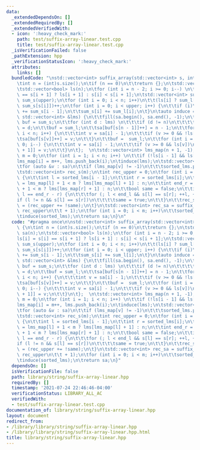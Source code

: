 ```yaml
---
data:
  _extendedDependsOn: []
  _extendedRequiredBy: []
  _extendedVerifiedWith:
  - icon: ':heavy_check_mark:'
    path: test/suffix-array-linear.test.cpp
    title: test/suffix-array-linear.test.cpp
  _isVerificationFailed: false
  _pathExtension: hpp
  _verificationStatusIcon: ':heavy_check_mark:'
  attributes:
    links: []
  bundledCode: "\nstd::vector<int> suffix_array(std::vector<int> s, int upper) {\n\
    \tint n = (int)s.size();\n\tif (n == 0)\n\t\treturn {};\n\tstd::vector<int> sa(n);\n\
    \tstd::vector<bool> ls(n);\n\tfor (int i = n - 2; i >= 0; i--) \n\t\tls[i] = s[i]\
    \ == s[i + 1] ? ls[i + 1] : s[i] < s[i + 1];\n\tstd::vector<int> sum_l(upper),\
    \ sum_s(upper);\n\tfor (int i = 0; i < n; i++)\n\t\t(ls[i] ? sum_l[s[i] + 1] :\
    \ sum_s[s[i]])++;\n\tfor (int i = 0; i < upper; i++) {\n\t\tif (i)\n\t\t\tsum_l[i]\
    \ += sum_s[i - 1];\n\t\tsum_s[i] += sum_l[i];\n\t}\n\tauto induce = [&](const\
    \ std::vector<int> &lms) {\n\t\tfill(sa.begin(), sa.end(), -1);\n\t\tstd::vector<int>\
    \ buf = sum_s;\n\t\tfor (int d : lms) \n\t\t\tif (d != n)\n\t\t\t\tsa[buf[s[d]]++]\
    \ = d;\n\t\tbuf = sum_l;\n\t\tsa[buf[s[n - 1]]++] = n - 1;\n\t\tfor (int i = 0;\
    \ i < n; i++) {\n\t\t\tint v = sa[i] - 1;\n\t\t\tif (v >= 0 && !ls[v])\n\t\t\t\
    \tsa[buf[s[v]]++] = v;\n\t\t}\n\t\tbuf =  sum_l;\n\t\tfor (int i = n - 1; i >=\
    \ 0; i--) {\n\t\t\tint v = sa[i] - 1;\n\t\t\tif (v >= 0 && ls[v])\n\t\t\t\tsa[--buf[s[v]\
    \ + 1]] = v;\n\t\t}\n\t};  \n\tstd::vector<int> lms_map(n + 1, -1), lms;\n\tint\
    \ m = 0;\n\tfor (int i = 1; i < n; i++) \n\t\tif (!ls[i - 1] && ls[i])\n\t\t\t\
    lms_map[i] = m++, lms.push_back(i);\n\tinduce(lms);\n\tstd::vector<int> sorted_lms;\n\
    \tfor (auto &v : sa)\n\t\tif (lms_map[v] != -1)\n\t\t\tsorted_lms.push_back(v);\n\
    \tstd::vector<int> rec_s(m);\n\tint rec_upper = 0;\n\tfor (int i = 1; i < m; i++)\
    \ {\n\t\tint l = sorted_lms[i - 1];\n\t\tint r = sorted_lms[i];\n\t\tint end_l\
    \ = lms_map[l] + 1 < m ? lms[lms_map[l] + 1] : n;\n\t\tint end_r = lms_map[r]\
    \ + 1 < m ? lms[lms_map[r] + 1] : n;\n\t\tbool same = false;\n\t\tif (end_l -\
    \ l == end_r - r) {\n\t\t\tfor (; l < end_l && s[l] == s[r]; ++l, ++r);\n\t\t\t\
    if (l != n && s[l] == s[r])\n\t\t\t\tsame = true;\n\t\t}\n\t\trec_s[lms_map[sorted_lms[i]]]\
    \ = (rec_upper += !same);\n\t}\n\tstd::vector<int> rec_sa = suffix_array(rec_s,\
    \ rec_upper\n\t\t + 1);\n\tfor (int i = 0; i < m; i++)\n\t\tsorted_lms[i] = lms[rec_sa[i]];\n\
    \tinduce(sorted_lms);\n\treturn sa;\n}\n"
  code: "#pragma once\n\nstd::vector<int> suffix_array(std::vector<int> s, int upper)\
    \ {\n\tint n = (int)s.size();\n\tif (n == 0)\n\t\treturn {};\n\tstd::vector<int>\
    \ sa(n);\n\tstd::vector<bool> ls(n);\n\tfor (int i = n - 2; i >= 0; i--) \n\t\t\
    ls[i] = s[i] == s[i + 1] ? ls[i + 1] : s[i] < s[i + 1];\n\tstd::vector<int> sum_l(upper),\
    \ sum_s(upper);\n\tfor (int i = 0; i < n; i++)\n\t\t(ls[i] ? sum_l[s[i] + 1] :\
    \ sum_s[s[i]])++;\n\tfor (int i = 0; i < upper; i++) {\n\t\tif (i)\n\t\t\tsum_l[i]\
    \ += sum_s[i - 1];\n\t\tsum_s[i] += sum_l[i];\n\t}\n\tauto induce = [&](const\
    \ std::vector<int> &lms) {\n\t\tfill(sa.begin(), sa.end(), -1);\n\t\tstd::vector<int>\
    \ buf = sum_s;\n\t\tfor (int d : lms) \n\t\t\tif (d != n)\n\t\t\t\tsa[buf[s[d]]++]\
    \ = d;\n\t\tbuf = sum_l;\n\t\tsa[buf[s[n - 1]]++] = n - 1;\n\t\tfor (int i = 0;\
    \ i < n; i++) {\n\t\t\tint v = sa[i] - 1;\n\t\t\tif (v >= 0 && !ls[v])\n\t\t\t\
    \tsa[buf[s[v]]++] = v;\n\t\t}\n\t\tbuf =  sum_l;\n\t\tfor (int i = n - 1; i >=\
    \ 0; i--) {\n\t\t\tint v = sa[i] - 1;\n\t\t\tif (v >= 0 && ls[v])\n\t\t\t\tsa[--buf[s[v]\
    \ + 1]] = v;\n\t\t}\n\t};  \n\tstd::vector<int> lms_map(n + 1, -1), lms;\n\tint\
    \ m = 0;\n\tfor (int i = 1; i < n; i++) \n\t\tif (!ls[i - 1] && ls[i])\n\t\t\t\
    lms_map[i] = m++, lms.push_back(i);\n\tinduce(lms);\n\tstd::vector<int> sorted_lms;\n\
    \tfor (auto &v : sa)\n\t\tif (lms_map[v] != -1)\n\t\t\tsorted_lms.push_back(v);\n\
    \tstd::vector<int> rec_s(m);\n\tint rec_upper = 0;\n\tfor (int i = 1; i < m; i++)\
    \ {\n\t\tint l = sorted_lms[i - 1];\n\t\tint r = sorted_lms[i];\n\t\tint end_l\
    \ = lms_map[l] + 1 < m ? lms[lms_map[l] + 1] : n;\n\t\tint end_r = lms_map[r]\
    \ + 1 < m ? lms[lms_map[r] + 1] : n;\n\t\tbool same = false;\n\t\tif (end_l -\
    \ l == end_r - r) {\n\t\t\tfor (; l < end_l && s[l] == s[r]; ++l, ++r);\n\t\t\t\
    if (l != n && s[l] == s[r])\n\t\t\t\tsame = true;\n\t\t}\n\t\trec_s[lms_map[sorted_lms[i]]]\
    \ = (rec_upper += !same);\n\t}\n\tstd::vector<int> rec_sa = suffix_array(rec_s,\
    \ rec_upper\n\t\t + 1);\n\tfor (int i = 0; i < m; i++)\n\t\tsorted_lms[i] = lms[rec_sa[i]];\n\
    \tinduce(sorted_lms);\n\treturn sa;\n}"
  dependsOn: []
  isVerificationFile: false
  path: library/string/suffix-array-linear.hpp
  requiredBy: []
  timestamp: '2021-07-24 22:46:46-04:00'
  verificationStatus: LIBRARY_ALL_AC
  verifiedWith:
  - test/suffix-array-linear.test.cpp
documentation_of: library/string/suffix-array-linear.hpp
layout: document
redirect_from:
- /library/library/string/suffix-array-linear.hpp
- /library/library/string/suffix-array-linear.hpp.html
title: library/string/suffix-array-linear.hpp
---
```

